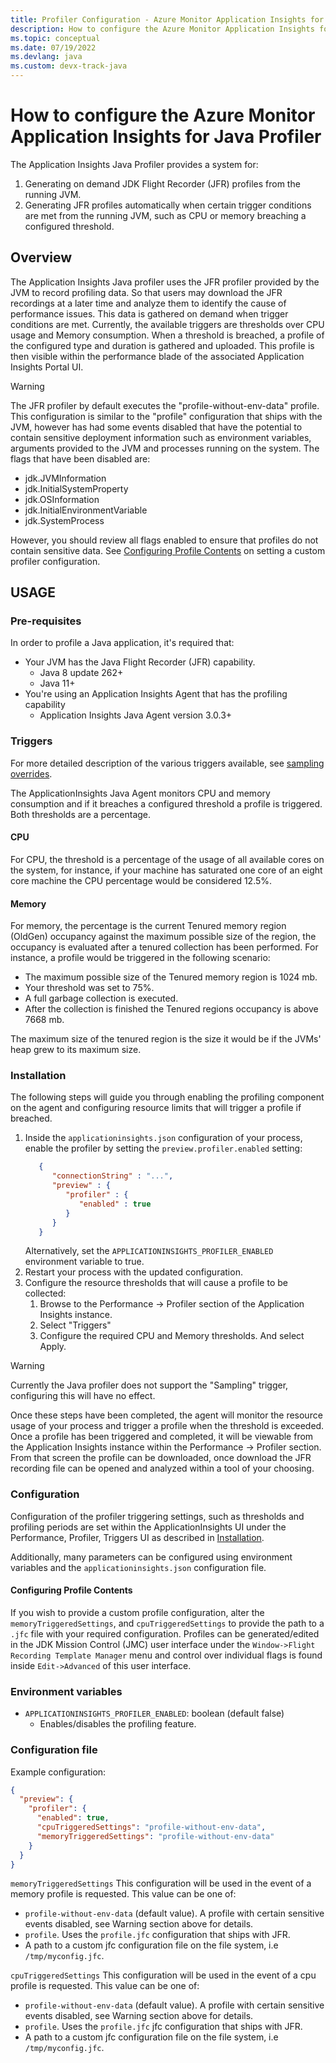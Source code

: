 ```yaml
---
title: Profiler Configuration - Azure Monitor Application Insights for Java
description: How to configure the Azure Monitor Application Insights for Java Profiler
ms.topic: conceptual
ms.date: 07/19/2022
ms.devlang: java
ms.custom: devx-track-java
---
```


# How to configure the Azure Monitor Application Insights for Java Profiler

The Application Insights Java Profiler provides a system for:

1. Generating on demand JDK Flight Recorder (JFR) profiles from the running JVM.
2. Generating JFR profiles automatically when certain trigger conditions are met from the running JVM, such as CPU or
   memory breaching a configured threshold.

## Overview

The Application Insights Java profiler uses the JFR profiler provided by the JVM to record profiling
data. So that users may download the JFR recordings at a later time and analyze them to identify
the cause of performance issues. This data is gathered on demand when trigger conditions are met.
Currently, the available triggers are thresholds over CPU usage and Memory consumption. When a
threshold is breached, a profile of the configured type and duration is gathered and uploaded. This
profile is then visible within the performance blade of the associated Application Insights Portal
UI.

> [!WARNING]
> The JFR profiler by default executes the "profile-without-env-data" profile. This configuration is
> similar to the "profile" configuration that ships with the JVM, however has had some events disabled
> that have the potential to contain sensitive deployment information such as environment variables,
> arguments provided to the JVM and processes running on the system. The flags that have been disabled
> are:
>
> - jdk.JVMInformation
> - jdk.InitialSystemProperty
> - jdk.OSInformation
> - jdk.InitialEnvironmentVariable
> - jdk.SystemProcess
>
> However, you should review all flags enabled to ensure that profiles do not contain sensitive data.
> See [Configuring Profile Contents](#configuring-profile-contents) on setting a custom profiler configuration.

## USAGE

### Pre-requisites

In order to profile a Java application, it's required that:

- Your JVM has the Java Flight Recorder (JFR) capability.
    - Java 8 update 262+
    - Java 11+
- You're using an Application Insights Agent that has the profiling capability
    - Application Insights Java Agent version 3.0.3+

### Triggers

For more detailed description of the various triggers available,
see [sampling overrides](../profiler/profiler-overview.md).

The ApplicationInsights Java Agent
monitors CPU and memory consumption and if it breaches a configured threshold a profile is triggered.
Both thresholds are a percentage.

#### CPU

For CPU, the threshold is a percentage of the usage of all available
cores on the system, for instance, if your machine has saturated one core of an eight core machine the CPU
percentage would be considered 12.5%.

#### Memory

For memory, the percentage is the current Tenured memory region (OldGen) occupancy
against the maximum possible size of the region, the occupancy is evaluated after a tenured collection has been
performed. For instance, a profile would be triggered in the following scenario:

- The maximum possible size of the Tenured memory region is 1024 mb.
- Your threshold was set to 75%.
- A full garbage collection is executed.
- After the collection is finished the Tenured regions occupancy is above 7668 mb.

The maximum size of the tenured region is the size it would be if the JVMs' heap grew to its maximum size.

### Installation

The following steps will guide you through enabling the profiling component on the agent and
configuring resource limits that will trigger a profile if breached.

1. Inside the `applicationinsights.json` configuration of your process, enable the profiler by
   setting the `preview.profiler.enabled` setting:
   ```json
      {
         "connectionString" : "...",
         "preview" : {
            "profiler" : {
               "enabled" : true
            }
         }
      }
   ```
   Alternatively, set the `APPLICATIONINSIGHTS_PROFILER_ENABLED` environment variable to true.
2. Restart your process with the updated configuration.
3. Configure the resource thresholds that will cause a profile to be collected:
    1. Browse to the Performance -> Profiler section of the Application Insights instance.
    2. Select "Triggers"
    3. Configure the required CPU and Memory thresholds. And select Apply.

> [!WARNING]
> Currently the Java profiler does not support the "Sampling" trigger, configuring this will have no effect.

Once these steps have been completed, the agent will monitor the resource usage of your process and
trigger a profile when the threshold is exceeded. Once a profile has been triggered and completed, it will be
viewable from the
Application Insights instance within the Performance -> Profiler section. From that screen the
profile can be downloaded, once download the JFR recording file can be opened and analyzed within a
tool of your choosing.

### Configuration

Configuration of the profiler triggering settings, such as thresholds and profiling periods are set
within the ApplicationInsights UI under the Performance, Profiler, Triggers UI as
described in [Installation](#installation).

Additionally, many parameters can be configured using environment variables and the
`applicationinsights.json` configuration file.

#### Configuring Profile Contents

If you wish to provide a custom profile configuration, alter the `memoryTriggeredSettings`,
and `cpuTriggeredSettings` to provide the path to a `.jfc` file with your required configuration.
Profiles can be generated/edited in the JDK Mission Control (JMC) user
interface under the `Window->Flight Recording Template Manager` menu and control over individual
flags is found inside `Edit->Advanced` of this user interface.

### Environment variables

- `APPLICATIONINSIGHTS_PROFILER_ENABLED`: boolean (default false)
    - Enables/disables the profiling feature.

### Configuration file

Example configuration:

```json
{
  "preview": {
    "profiler": {
      "enabled": true,
      "cpuTriggeredSettings": "profile-without-env-data",
      "memoryTriggeredSettings": "profile-without-env-data"
    }
  }
}

```

`memoryTriggeredSettings` This configuration will be used in the event of a memory profile is
requested. This value can be one of:

- `profile-without-env-data` (default value). A profile with certain sensitive events disabled, see
  Warning section above for details.
- `profile`. Uses the `profile.jfc` configuration that ships with JFR.
- A path to a custom jfc configuration file on the file system, i.e `/tmp/myconfig.jfc`.

`cpuTriggeredSettings` This configuration will be used in the event of a cpu profile is requested.
This value can be one of:

- `profile-without-env-data` (default value). A profile with certain sensitive events disabled, see
  Warning section above for details.
- `profile`. Uses the `profile.jfc` jfc configuration that ships with JFR.
- A path to a custom jfc configuration file on the file system, i.e `/tmp/myconfig.jfc`.
